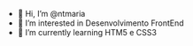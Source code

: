 - 👋 Hi, I’m @ntmaria
- 👀 I’m interested in Desenvolvimento FrontEnd
- 🌱 I’m currently learning HTM5 e CSS3


<!---
- 📫 How to reach me ...
ntmaria/ntmaria is a ✨ special ✨ repository because its `README.md` (this file) appears on your GitHub profile.
You can click the Preview link to take a look at your changes.
--->
